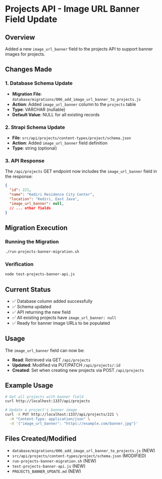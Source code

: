 # Projects API - Image URL Banner Field Update

## Overview
Added a new `image_url_banner` field to the projects API to support banner images for projects.

## Changes Made

### 1. Database Schema Update
- **Migration File**: `database/migrations/006_add_image_url_banner_to_projects.js`
- **Action**: Added `image_url_banner` column to the `projects` table
- **Type**: VARCHAR (nullable)
- **Default Value**: NULL for all existing records

### 2. Strapi Schema Update
- **File**: `src/api/projects/content-types/project/schema.json`
- **Action**: Added `image_url_banner` field definition
- **Type**: string (optional)

### 3. API Response
The `/api/projects` GET endpoint now includes the `image_url_banner` field in the response:

```json
{
  "id": 221,
  "name": "Kediri Residence City Center",
  "location": "Kediri, East Java",
  "image_url_banner": null,
  // ... other fields
}
```

## Migration Execution

### Running the Migration
```bash
./run-projects-banner-migration.sh
```

### Verification
```bash
node test-projects-banner-api.js
```

## Current Status
- ✅ Database column added successfully
- ✅ Schema updated
- ✅ API returning the new field
- ✅ All existing projects have `image_url_banner: null`
- ✅ Ready for banner image URLs to be populated

## Usage
The `image_url_banner` field can now be:
- **Read**: Retrieved via GET `/api/projects`
- **Updated**: Modified via PUT/PATCH `/api/projects/:id`
- **Created**: Set when creating new projects via POST `/api/projects`

## Example Usage
```bash
# Get all projects with banner field
curl http://localhost:1337/api/projects

# Update a project's banner image
curl -X PUT http://localhost:1337/api/projects/221 \
  -H "Content-Type: application/json" \
  -d '{"image_url_banner": "https://example.com/banner.jpg"}'
```

## Files Created/Modified
- `database/migrations/006_add_image_url_banner_to_projects.js` (NEW)
- `src/api/projects/content-types/project/schema.json` (MODIFIED)
- `run-projects-banner-migration.sh` (NEW)
- `test-projects-banner-api.js` (NEW)
- `PROJECTS_BANNER_UPDATE.md` (NEW) 